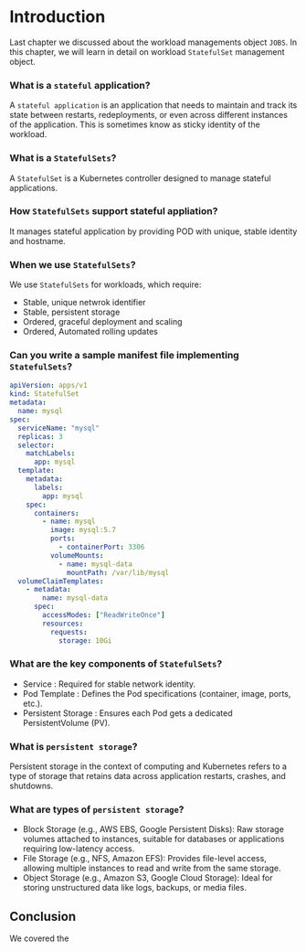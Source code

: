 # Introduction 
Last chapter we discussed about the workload managements object `JOBS`. In this chapter,  we will learn in detail on  workload `StatefulSet` management object.

### What is a `stateful` application?
A `stateful application` is an application that needs to maintain and track its state between restarts, redeployments, or even across different instances of the application. This is sometimes know as sticky identity of the workload.

### What is a `StatefulSets`?
A `StatefulSet` is a Kubernetes controller designed to manage stateful applications.

### How `StatefulSets` support stateful appliation?
It manages stateful application by providing POD with unique, stable identity and hostname.

### When we use  `StatefulSets`?
We use `StatefulSets` for workloads, which require:
* Stable, unique netwrok identifier
* Stable, persistent storage
* Ordered, graceful deployment and scaling
* Ordered, Automated rolling updates

### Can you write a sample manifest file implementing `StatefulSets`?
```yaml
apiVersion: apps/v1
kind: StatefulSet
metadata:
  name: mysql
spec:
  serviceName: "mysql"
  replicas: 3
  selector:
    matchLabels:
      app: mysql
  template:
    metadata:
      labels:
        app: mysql
    spec:
      containers:
        - name: mysql
          image: mysql:5.7
          ports:
            - containerPort: 3306
          volumeMounts:
            - name: mysql-data
              mountPath: /var/lib/mysql
  volumeClaimTemplates:
    - metadata:
        name: mysql-data
      spec:
        accessModes: ["ReadWriteOnce"]
        resources:
          requests:
            storage: 10Gi
```
### What are the key components of `StatefulSets`?
* Service : Required for stable network identity.
* Pod Template : Defines the Pod specifications (container, image, ports, etc.).
* Persistent Storage : Ensures each Pod gets a dedicated PersistentVolume (PV).

### What is `persistent storage`?
Persistent storage in the context of computing and Kubernetes refers to a type of storage that retains data across application restarts, crashes, and shutdowns.

### What are types of `persistent storage`?
* Block Storage (e.g., AWS EBS, Google Persistent Disks): Raw storage volumes attached to instances, suitable for databases or applications requiring low-latency access.
* File Storage (e.g., NFS, Amazon EFS): Provides file-level access, allowing multiple instances to read and write from the same storage.
* Object Storage (e.g., Amazon S3, Google Cloud Storage): Ideal for storing unstructured data like logs, backups, or media files.

## Conclusion
We covered the
